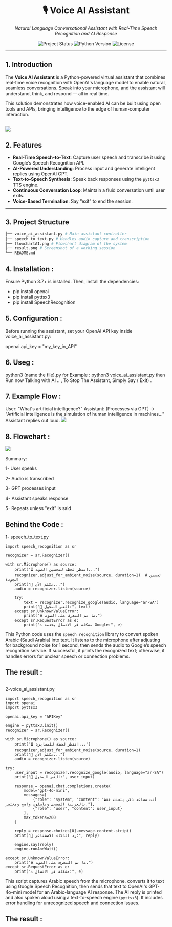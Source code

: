


<h1 align="center">🎙️ Voice AI Assistant</h1>
<p align="center">
  <i>Natural Language Conversational Assistant with Real-Time Speech Recognition and AI Response</i>
</p>

<p align="center">
  <img src="https://img.shields.io/badge/status-active-brightgreen" alt="Project Status">
  <img src="https://img.shields.io/badge/python-3.7%2B-blue" alt="Python Version">
  <img src="https://img.shields.io/badge/license-MIT-lightgrey" alt="License">
</p>

---

## 1.  Introduction

The **Voice AI Assistant** is a Python-powered virtual assistant that combines real-time voice recognition with OpenAI's language model to enable natural, seamless conversations. Speak into your microphone, and the assistant will understand, think, and respond — all in real time.

This solution demonstrates how voice-enabled AI can be built using open tools and APIs, bringing intelligence to the edge of human-computer interaction.



![](PIc-AI.png)
---

##  2. Features

-  **Real-Time Speech-to-Text**: Capture user speech and transcribe it using Google’s Speech Recognition API.
-  **AI-Powered Understanding**: Process input and generate intelligent replies using OpenAI GPT.
-  **Text-to-Speech Synthesis**: Speak back responses using the `pyttsx3` TTS engine.
-  **Continuous Conversation Loop**: Maintain a fluid conversation until user exits.
-  **Voice-Based Termination**: Say “exit” to end the session.

---

##  3. Project Structure

```bash
├── voice_ai_assistant.py # Main assistant controller
├── speech_to_text.py # Handles audio capture and transcription
├── flowchartAI.png # Flowchart diagram of the system
├── result.png # Screenshot of a working session
└── README.md
```



## 4. Installation :
 
 Ensure Python 3.7+ is installed. Then, install the dependencies: 
 - pip install openai
 - pip install pyttsx3
 - pip install SpeechRecognition


##  5. Configuration :

Before running the assistant, set your OpenAI API key inside voice_ai_assistant.py:

openai.api_key = "my_key_in_API"

## 6. Useg :

python3 (name the file).py
for Example : 
python3 voice_ai_assistant.py then Run 
now Talking with AI .. , To Stop The Assistant, Simply Say ( Exit) .

##  7. Example Flow : 

User: "What's artificial intelligence?"
Assistant: (Processes via GPT) → "Artificial intelligence is the simulation of human intelligence in machines..."
Assistant replies out loud.
![](another-pic.png)

## 8. Flowchart : 
![](flowchartAI.png) 

Summary:

1- User speaks

2- Audio is transcribed

3- GPT processes input

4- Assistant speaks response

5- Repeats unless "exit" is said


## Behind the Code : 
1- speech_to_text.py 

```Text
import speech_recognition as sr

recognizer = sr.Recognizer()

with sr.Microphone() as source:
    print("⏳ انتظر لحظة لتحسين الصوت...")
    recognizer.adjust_for_ambient_noise(source, duration=1)  # تحسين الجودة
    print("🎤 تكلم الآن...")
    audio = recognizer.listen(source)

    try:
        text = recognizer.recognize_google(audio, language="ar-SA")
        print("📝 النص المحول:", text)
    except sr.UnknownValueError:
        print("❌ ما تم التعرف على الصوت.")
    except sr.RequestError as e:
        print("⚠️ مشكلة في الاتصال بخدمة Google:", e)
```
This Python code uses the `speech_recognition` library to convert spoken Arabic (Saudi Arabia) into text. It listens to the microphone after adjusting for background noise for 1 second, then sends the audio to Google’s speech recognition service. If successful, it prints the recognized text; otherwise, it handles errors for unclear speech or connection problems.

## The result : 
![]()



2-voice_ai_assistant.py 

```Text
import speech_recognition as sr
import openai
import pyttsx3

openai.api_key = "APIKey"

engine = pyttsx3.init()
recognizer = sr.Recognizer()

with sr.Microphone() as source:
    print("⏳ انتظر لحظة للمعايرة...")
    recognizer.adjust_for_ambient_noise(source, duration=1)
    print("🎤 تكلم الآن...")
    audio = recognizer.listen(source)

try:
    user_input = recognizer.recognize_google(audio, language="ar-SA")
    print("📝 النص المحول:", user_input)

    response = openai.chat.completions.create(
        model="gpt-4o-mini",
        messages=[
            {"role": "system", "content": "أنت مساعد ذكي يتحدث فقط بالعربية الفصحى وبأسلوب واضح ومختصر."},
            {"role": "user", "content": user_input}
        ],
        max_tokens=200
    )

    reply = response.choices[0].message.content.strip()
    print("🤖 رد الذكاء الاصطناعي:", reply)

    engine.say(reply)
    engine.runAndWait()

except sr.UnknownValueError:
    print("❌ ما تم التعرف على الصوت.")
except sr.RequestError as e:
    print("⚠️ مشكلة في الاتصال:", e)
```
This script captures Arabic speech from the microphone, converts it to text using Google Speech Recognition, then sends that text to OpenAI's GPT-4o-mini model for an Arabic-language AI response. The AI reply is printed and also spoken aloud using a text-to-speech engine (`pyttsx3`). It includes error handling for unrecognized speech and connection issues.

## The result : 
![]()






 
